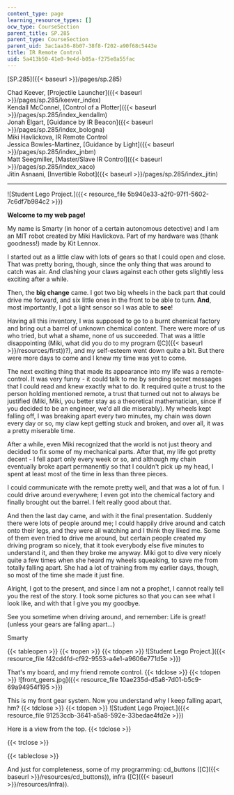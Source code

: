 ```yaml
---
content_type: page
learning_resource_types: []
ocw_type: CourseSection
parent_title: SP.285
parent_type: CourseSection
parent_uid: 3ac1aa36-8b07-38f8-f202-a90f68c5443e
title: IR Remote Control
uid: 5a413b50-41e0-9e4d-b05a-f275e8a55fac
---
```


[SP.285]({{< baseurl >}}/pages/sp.285)

Chad Keever, [Projectile Launcher]({{< baseurl >}}/pages/sp.285/keever_index)  
Kendall McConnel, [Control of a Plotter]({{< baseurl >}}/pages/sp.285/index_kendallm)  
Jonah Elgart, [Guidance by IR Beacon]({{< baseurl >}}/pages/sp.285/index_bologna)  
Miki Havlickova, IR Remote Control  
Jessica Bowles-Martinez, [Guidance by Light]({{< baseurl >}}/pages/sp.285/index_jnbm)  
Matt Seegmiller, [Master/Slave IR Control]({{< baseurl >}}/pages/sp.285/index_xaco)  
Jitin Asnaani, [Invertible Robot]({{< baseurl >}}/pages/sp.285/index_jitin)

* * *

![Student Lego Project.]({{< resource_file 5b940e33-a2f0-97f1-5602-7c6df7b984c2 >}})

**Welcome to my web page!**

My name is Smarty (in honor of a certain autonomous detective) and I am an MIT robot created by Miki Havlickova. Part of my hardware was (thank goodness!) made by Kit Lennox.

I started out as a little claw with lots of gears so that I could open and close. That was pretty boring, though, since the only thing that was around to catch was air. And clashing your claws against each other gets slightly less exciting after a while.

Then, the **big change** came. I got two big wheels in the back part that could drive me forward, and six little ones in the front to be able to turn. **And**, most importantly, I got a light sensor so I was able to **see**!

Having all this inventory, I was supposed to go to a burnt chemical factory and bring out a barrel of unknown chemical content. There were more of us who tried, but what a shame, none of us succeeded. That was a little disappointing (Miki, what did you do to my program ([C]({{< baseurl >}}/resources/first))?), and my self-esteem went down quite a bit. But there were more days to come and I knew my time was yet to come.

The next exciting thing that made its appearance into my life was a remote-control. It was very funny - it could talk to me by sending secret messages that I could read and knew exactly what to do. It required quite a trust to the person holding mentioned remote, a trust that turned out not to always be justified (Miki, Miki, you better stay as a theoretical mathematician, since if you decided to be an engineer, we'd all die miserably). My wheels kept falling off, I was breaking apart every two minutes, my chain was down every day or so, my claw kept getting stuck and broken, and over all, it was a pretty miserable time.

After a while, even Miki recognized that the world is not just theory and decided to fix some of my mechanical parts. After that, my life got pretty decent - I fell apart only every week or so, and although my chain eventually broke apart permanently so that I couldn't pick up my head, I spent at least most of the time in less than three pieces.

I could communicate with the remote pretty well, and that was a lot of fun. I could drive around everywhere; I even got into the chemical factory and finally brought out the barrel. I felt really good about that.

And then the last day came, and with it the final presentation. Suddenly there were lots of people around me; I could happily drive around and catch onto their legs, and they were all watching and I think they liked me. Some of them even tried to drive me around, but certain people created my driving program so nicely, that it took everybody else five minutes to understand it, and then they broke me anyway. Miki got to dive very nicely quite a few times when she heard my wheels squeaking, to save me from totally falling apart. She had a lot of training from my earlier days, though, so most of the time she made it just fine.

Alright, I got to the present, and since I am not a prophet, I cannot really tell you the rest of the story. I took some pictures so that you can see what I look like, and with that I give you my goodbye.

See you sometime when driving around, and remember: Life is great! (unless your gears are falling apart...)

Smarty

{{< tableopen >}}
{{< tropen >}}
{{< tdopen >}}
![Student Lego Project.]({{< resource_file f42cd4fd-cf92-9553-a4e1-a9606e771d5e >}})  
  
That's my board, and my friend remote control.
{{< tdclose >}}
{{< tdopen >}}
![front_geers.jpg]({{< resource_file 10ae235d-d5a8-7d01-b5c9-69a94954f195 >}})  
  
This is my front gear system. Now you understand why I keep falling apart, hm?
{{< tdclose >}}
{{< tdopen >}}
![Student Lego Project.]({{< resource_file 91253ccb-3641-a5a8-592e-33bedae4fd2e >}})  
  
Here is a view from the top.
{{< tdclose >}}

{{< trclose >}}

{{< tableclose >}}

And just for completeness, some of my programming: cd\_buttons ([C]({{< baseurl >}}/resources/cd_buttons)), infra ([C]({{< baseurl >}}/resources/infra)).